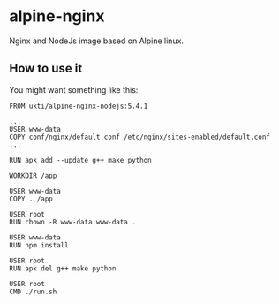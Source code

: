 # alpine-nginx

Nginx and NodeJs image based on Alpine linux.

## How to use it

You might want something like this:


    FROM ukti/alpine-nginx-nodejs:5.4.1

    ...
    USER www-data
    COPY conf/nginx/default.conf /etc/nginx/sites-enabled/default.conf
    ...

    RUN apk add --update g++ make python

    WORKDIR /app

    USER www-data
    COPY . /app

    USER root
    RUN chown -R www-data:www-data .

    USER www-data
    RUN npm install

    USER root
    RUN apk del g++ make python

    USER root
    CMD ./run.sh
